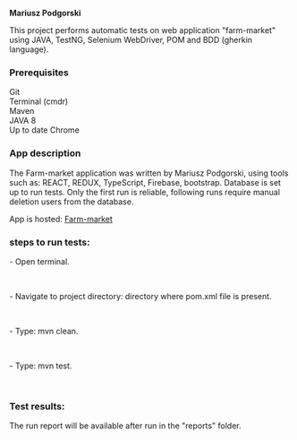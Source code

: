 <b>Mariusz Podgorski</b>
<p>This project performs automatic tests on web application "farm-market" using JAVA, TestNG, Selenium WebDriver, POM and BDD (gherkin language).</p>

<h3>Prerequisites</h3>
Git<br>
Terminal (cmdr)<br>
Maven<br>
JAVA 8 <br>
Up to date Chrome<br>


<h3>App description</h3>
<p>The Farm-market application was written by Mariusz Podgorski, using tools such as: REACT, REDUX, TypeScript, Firebase, bootstrap.
Database is set up to run tests. Only the first run is reliable, following runs require manual deletion users from the database.</p>

<p>App is hosted: <a href="https://farm-market-app-74e39.web.app">Farm-market</a></p>


<h3>steps to run tests:</h3>
<p>- Open terminal.</p><br>
<p>- Navigate to project directory: directory where pom.xml file is present.</p><br>
<p>- Type: mvn clean.</p><br>
<p>- Type: mvn test.</p><br>

<h3>Test results:</h3>
<p>The run report will be available after run in the "reports" folder.</p>

